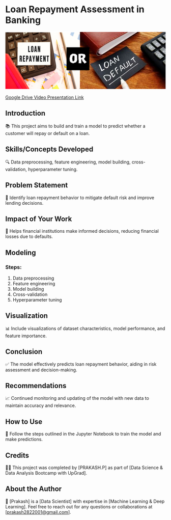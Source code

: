 # Loan Repayment Assessment in Banking

![](https://github.com/Prakashpsk/Loan-Repayment-Project/blob/main/repay_de_img.png)

[Google Drive Video Presentation Link](https://drive.google.com/file/d/1q9ztjc3nxDgmMufe03RBLcQYsH6W0iuz/view?usp=drive_link)

## Introduction
📚 This project aims to build and train a model to predict whether a customer will repay or default on a loan.




## Skills/Concepts Developed
🔍 Data preprocessing, feature engineering, model building, cross-validation, hyperparameter tuning.

## Problem Statement
🎯 Identify loan repayment behavior to mitigate default risk and improve lending decisions.

## Impact of Your Work
💼 Helps financial institutions make informed decisions, reducing financial losses due to defaults.

## Modeling
### Steps:
1. Data preprocessing
2. Feature engineering
3. Model building
4. Cross-validation
5. Hyperparameter tuning

## Visualization
📊 Include visualizations of dataset characteristics, model performance, and feature importance.

## Conclusion
✅ The model effectively predicts loan repayment behavior, aiding in risk assessment and decision-making.

## Recommendations
📈 Continued monitoring and updating of the model with new data to maintain accuracy and relevance.

## How to Use
🔧 Follow the steps outlined in the Jupyter Notebook to train the model and make predictions.

## Credits
👨‍💻 This project was completed by [PRAKASH.P] as part of [Data Science & Data Analysis Bootcamp with UpGrad].

## About the Author
👋 [Prakash] is a [Data Scientist] with expertise in [Machine Learning & Deep Learning]. Feel free to reach out for any questions or collaborations at [prakash2822001@gmail.com].

